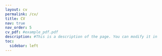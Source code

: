 ```yaml
---
layout: cv
permalink: /cv/
title: CV
nav: true
nav_order: 5
cv_pdf: #example_pdf.pdf
description: #This is a description of the page. You can modify it in '_pages/cv.md'. You can also change or remove the top pdf download button.
toc:
  sidebar: left
---
```

